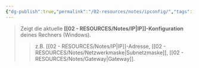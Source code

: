 ```yaml
---
{"dg-publish":true,"permalink":"/02-resources/notes/ipconfig/","tags":["informatik/betriebssystem/windows/command"],"noteIcon":"","updated":"2025-09-10T16:55:35.000+02:00"}
---
```


>Zeigt die aktuelle **[[02 - RESOURCES/Notes/IP\|IP]]-Konfiguration** deines Rechners (Windows).  
>>z.B. [[02 - RESOURCES/Notes/IP\|IP]]-Adresse, [[02 - RESOURCES/Notes/Netzwerkmaske\|Subnetzmaske]], [[02 - RESOURCES/Notes/Gateway\|Gateway]].